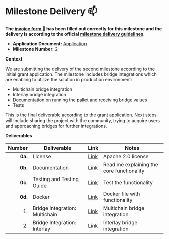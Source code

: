 # Milestone Delivery :mailbox:

**The [invoice form :pencil:](https://docs.google.com/forms/d/e/1FAIpQLSfmNYaoCgrxyhzgoKQ0ynQvnNRoTmgApz9NrMp-hd8mhIiO0A/viewform) has been filled out correctly for this milestone and the delivery is according to the official [milestone delivery guidelines](https://github.com/w3f/Grants-Program/blob/master/docs/Support%20Docs/milestone-deliverables-guidelines.md).**  

* **Application Document:** [Application](https://github.com/w3f/Grants-Program/blob/master/applications/DIA_Bridge_Attestation_Oracle.md)
* **Milestone Number:** 2

**Context**

We are submitting the delivery of the second milestone according to the initial grant application. The milestone includes bridge integrations which are enabling to utilize the solution in production environment:
- Multichain bridge integration
- Interlay bridge integration
- Documentation on running the pallet and receiving bridge values
- Tests

This is the final deliverable according to the grant application. Next steps will include sharing the project with the community, trying to acquire users and approaching bridges for further integrations.

**Deliverables**

| Number | Deliverable | Link | Notes
| -----: | ----------- | ------------- | ------------- |
| **0a.** | License | [Link](https://github.com/diadata-org/bridgestate-ocw/blob/main/LICENSE) | Apache 2.0 license |
| **0b.** | Documentation | [Link](https://github.com/diadata-org/bridgestate-ocw#readme) | Read.me explaining the core functionality |
| **0c.** | Testing and Testing Guide | [Link](https://github.com/diadata-org/bridgestate-ocw/blob/main/src/tests.rs) | Test the functionality |
| **0d.** | Docker | [Link](https://github.com/diadata-org/bridgestate-ocw#using-docker) | Docker file with functionality |
| 1. | Bridge Integration: Multichain | [Link](https://github.com/diadata-org/bridgestate-ocw/blob/main/src/multichain.rs) | Multichain bridge integration |
| 2. | Bridge Integration: Interlay | [Link](https://github.com/diadata-org/bridgestate-ocw/blob/main/src/interlay.rs) | Interlay bridge integration |
